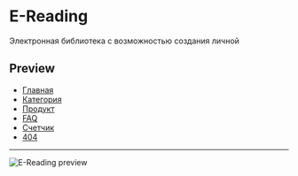 E-Reading
===========================

Электронная библиотека c возможностью создания личной

## Preview
* [Главная](https://demyashev.github.io/reading/main.html)
* [Категория](https://demyashev.github.io/reading/category.html)
* [Продукт](https://demyashev.github.io/reading/product.html)
* [FAQ](https://demyashev.github.io/reading/FAQ.html)
* [Счетчик](https://demyashev.github.io/reading/coming-soon.html)
* [404](https://demyashev.github.io/reading/404.html)

---

![E-Reading preview](https://raw.githubusercontent.com/demyashev/reading/master/public/files/preview.png)
